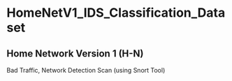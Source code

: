 # HomeNetV1_IDS_Classification_Dataset


## Home Network Version 1 (H-N) 

Bad Traffic, Network Detection Scan (using Snort Tool)

